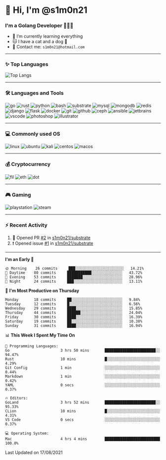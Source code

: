 # 👋 Hi, I'm @s1m0n21

### I'm a Golang Developer 👨🏻‍💻

+ 📖 I’m currently learning everything
+ 🐱 I have a cat and a dog 🐶
+ 📮 Contact me: `s1m0n21@hotmail.com`

---

### ✨ Top Languages

![Top Langs](https://github-readme-stats.vercel.app/api/top-langs/?username=s1m0n21&layout=compact)

---

### 🛠 Languages and Tools

![go](https://img.shields.io/badge/Go-00ADD8?style=for-the-badge&logo=go&logoColor=white&message=myfavorite)
![rust](https://img.shields.io/badge/Rust-black?style=for-the-badge&logo=rust&logoColor=#E57324)
![python](https://img.shields.io/badge/Python-3776AB?style=for-the-badge&logo=python&logoColor=white)
![bash](https://img.shields.io/badge/Bash-4EAA25?style=for-the-badge&logo=gnubash&logoColor=white)
![substrate](https://img.shields.io/badge/Substrate-000000?style=for-the-badge&logo=paritysubstrate&logoColor=white)
![mysql](https://img.shields.io/badge/MySQL-025E85?style=for-the-badge&logo=mysql&logoColor=white)
![mongodb](https://img.shields.io/badge/MongoDB-4EA94B?style=for-the-badge&logo=mongodb&logoColor=white)
![redis](https://img.shields.io/badge/redis-%23DD0031.svg?&style=for-the-badge&logo=redis&logoColor=white)
![django](https://img.shields.io/badge/Django-092E20?style=for-the-badge&logo=django&logoColor=white)
![flask](https://img.shields.io/badge/Flask-000000?style=for-the-badge&logo=flask&logoColor=white)
![docker](https://img.shields.io/badge/Docker-2CA5E0?style=for-the-badge&logo=docker&logoColor=white)
![git](https://img.shields.io/badge/Git-F05032?style=for-the-badge&logo=git&logoColor=white)
![github](https://img.shields.io/badge/github-%23121011.svg?style=for-the-badge&logo=github&logoColor=white)
![ceph](https://img.shields.io/badge/Ceph-FFFFFF?style=for-the-badge&logo=ceph&logoColor=E95A53)
![ansible](https://img.shields.io/badge/Ansible-000000?style=for-the-badge&logo=ansible&logoColor=white)
![jetbrains](https://img.shields.io/badge/JetBrains-FFFFFF?style=for-the-badge&logo=jetbrains&logoColor=black)
![vscode](https://img.shields.io/badge/VSCode-007ACC?style=for-the-badge&logo=VisualStudioCode&logoColor=white)
![photoshop](https://img.shields.io/badge/Adobe%20Photoshop-31A8FF?style=for-the-badge&logo=Adobe%20Photoshop&logoColor=black)
![illustrator](https://img.shields.io/badge/Adobe%20Illustrator-FF9A00?style=for-the-badge&logo=adobe%20illustrator&logoColor=black)

---

### 💻 Commonly used OS

![linux](https://img.shields.io/badge/Linux-FCC624?style=for-the-badge&logo=linux&logoColor=black)
![ubuntu](https://img.shields.io/badge/Ubuntu-E95420?style=for-the-badge&logo=ubuntu&logoColor=white)
![kali](https://img.shields.io/badge/Kali_Linux-557C94?style=for-the-badge&logo=kali-linux&logoColor=white)
![centos](https://img.shields.io/badge/CentOS-262577?style=for-the-badge&logo=CentOS&logoColor=white)
![macos](https://img.shields.io/badge/macos-000000?style=for-the-badge&logo=apple&logoColor=white)

---

### 💰 Cryptocurrency

![fil](https://img.shields.io/badge/Filecoin-00C6CE?style=for-the-badge)
![eth](https://img.shields.io/badge/Ethereum-6285F4?style=for-the-badge&logo=ethereum&logoColor=white)
![dot](https://img.shields.io/badge/Polkadot-E00677?style=for-the-badge)

---

### 🎮 Gaming

![playstation](https://img.shields.io/badge/PlayStation-003791?style=for-the-badge&logo=playstation&logoColor=white)
![steam](https://img.shields.io/badge/Steam-000000?style=for-the-badge&logo=steam&logoColor=white)

---

### ⚡️ Recent Activity
<!--START_SECTION:activity-->
1. 💪 Opened PR [#2](https://github.com/s1m0n21/substrate/pull/2) in [s1m0n21/substrate](https://github.com/s1m0n21/substrate)
2. ❗️ Opened issue [#1](https://github.com/s1m0n21/substrate/issues/1) in [s1m0n21/substrate](https://github.com/s1m0n21/substrate)
<!--END_SECTION:activity-->

---

<!--START_SECTION:waka-->
**I'm an Early 🐤** 

```text
🌞 Morning    26 commits     ███░░░░░░░░░░░░░░░░░░░░░░   14.21% 
🌆 Daytime    80 commits     ███████████░░░░░░░░░░░░░░   43.72% 
🌃 Evening    53 commits     ███████░░░░░░░░░░░░░░░░░░   28.96% 
🌙 Night      24 commits     ███░░░░░░░░░░░░░░░░░░░░░░   13.11%

```
📅 **I'm Most Productive on Thursday** 

```text
Monday       18 commits     ██░░░░░░░░░░░░░░░░░░░░░░░   9.84% 
Tuesday      12 commits     █░░░░░░░░░░░░░░░░░░░░░░░░   6.56% 
Wednesday    29 commits     ████░░░░░░░░░░░░░░░░░░░░░   15.85% 
Thursday     44 commits     ██████░░░░░░░░░░░░░░░░░░░   24.04% 
Friday       30 commits     ████░░░░░░░░░░░░░░░░░░░░░   16.39% 
Saturday     19 commits     ██░░░░░░░░░░░░░░░░░░░░░░░   10.38% 
Sunday       31 commits     ████░░░░░░░░░░░░░░░░░░░░░   16.94%

```


📊 **This Week I Spent My Time On** 

```text
💬 Programming Languages: 
Go                       3 hrs 50 mins       ███████████████████████░░   94.47% 
Rust                     10 mins             █░░░░░░░░░░░░░░░░░░░░░░░░   4.29% 
Git Config               1 min               ░░░░░░░░░░░░░░░░░░░░░░░░░   0.44% 
Markdown                 1 min               ░░░░░░░░░░░░░░░░░░░░░░░░░   0.42% 
YAML                     0 secs              ░░░░░░░░░░░░░░░░░░░░░░░░░   0.37%

🔥 Editors: 
GoLand                   3 hrs 52 mins       ███████████████████████░░   95.33% 
CLion                    10 mins             █░░░░░░░░░░░░░░░░░░░░░░░░   4.31% 
VS Code                  0 secs              ░░░░░░░░░░░░░░░░░░░░░░░░░   0.37%

💻 Operating System: 
Mac                      4 hrs 4 mins        █████████████████████████   100.0%

```


 Last Updated on 17/08/2021
<!--END_SECTION:waka-->

<!---
s1m0n21/s1m0n21 is a ✨ special ✨ repository because its `README.md` (this file) appears on your GitHub profile.
You can click the Preview link to take a look at your changes.
--->